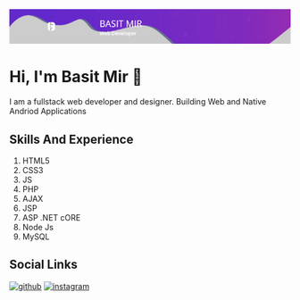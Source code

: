 <img src="https://github.com/basitmir2020/basitmir2020/blob/master/banner-728x90.5f46498639dd8.jpg"/>

# Hi, I'm Basit Mir 👋 

I am a fullstack web developer and designer. Building Web and Native Andriod Applications 


## Skills And Experience
<ol>
 <li>HTML5</li>
 <li>CSS3</li>
 <li>JS</li>
 <li>PHP</li>
 <li>AJAX</li>
 <li>JSP</li>
 <li>ASP .NET cORE</li>
 <li>Node Js</li>
 <li>MySQL</li>
</ol>


## Social Links
[<img src='https://cdn.jsdelivr.net/npm/simple-icons@3.0.1/icons/github.svg' alt='github' height='30'>](https://github.com/basitmir2020)  [<img src='https://cdn.jsdelivr.net/npm/simple-icons@3.0.1/icons/instagram.svg' alt='instagram' height='30'>](https://www.instagram.com/basit_yousuf_mir/)  


 
